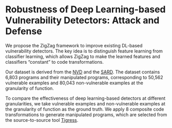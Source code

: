 # Robustness of Deep Learning-based Vulnerability Detectors: Attack and Defense #

We propose the ZigZag framework to improve existing DL-based vulnerability detectors. The key idea is to distinguish feature learning from classifier learning, which allows ZigZag  to make the learned features and classifiers “constant” to code transformations.

Our dataset is derived from the [NVD](https://nvd.nist.gov/) and the [SARD](https://samate.nist.gov/SRD/index.php). The dataset contains 6,803 programs and their manipulated programs, corresponding to 50,562 vulnerable examples and 80,043 non-vulnerable examples at the granularity of function. 

To compare the effectiveness of deep learning-based detectors at different granularities, we take vulnerable examples and non-vulnerable examples at the granularity of function as the ground truth. We apply 8 composite code transformations to generate manipulated programs, which are selected from the source-to-source tool [Tigress](https://tigress.wtf/). 
